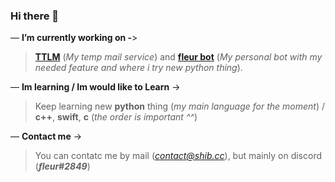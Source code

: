### Hi there 👋

— **I’m currently working on -**>
> **[TTLM](http://m.shib.cc/)** (*My temp mail service*) and **[fleur bot](https://github.com/aielove/fleur-s-bots)** (*My personal bot with my needed feature and where i try new python thing*).

— **Im learning / Im would like to Learn** ->
> Keep learning new **python** thing (*my main language for the moment*) / **c++**, **swift**, **c** (*the order is important ^^*)

— **Contact me** ->
> You can contatc me by mail (*contact@shib.cc*), but mainly on discord (***fleur#2849***)
